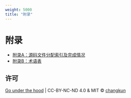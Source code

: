```yaml
---
weight: 5000
title: "附录"
---
```


# 附录

- [附录A：源码文件分配索引及完成情况](./index.md)
- [附录B：术语表](./glossary.md)

## 许可

[Go under the hood](https://github.com/changkun/go-under-the-hood) | CC-BY-NC-ND 4.0 & MIT &copy; [changkun](https://changkun.de)
